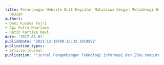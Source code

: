 ```yaml
---
title: Perancangan Website Unit Kegiatan Mahasiswa Dengan Metodologi User Centered
  Design
authors:
- Deni Kusuma Fajri
- Agi Putra Kharisma
- Ratih Kartika Dewi
date: '2017-01-01'
publishDate: '2023-12-10T00:15:32.191959Z'
publication_types:
- article-journal
publication: '*Jurnal Pengembangan Teknologi Informasi dan Ilmu Komputer*'
---
```

